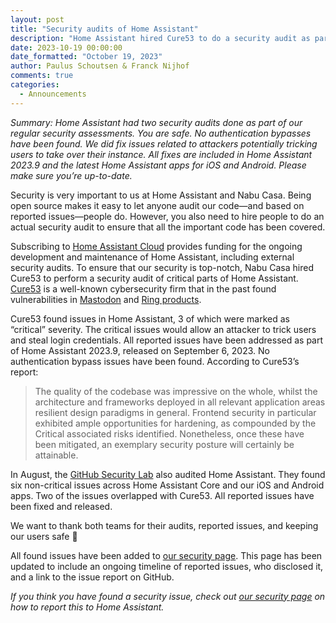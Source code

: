 ```yaml
---
layout: post
title: "Security audits of Home Assistant"
description: "Home Assistant hired Cure53 to do a security audit as part of our regular security assessments. You are safe. No authentication bypasses have been found."
date: 2023-10-19 00:00:00
date_formatted: "October 19, 2023"
author: Paulus Schoutsen & Franck Nijhof
comments: true
categories:
  - Announcements
---
```


_Summary: Home Assistant had two security audits done as part of our regular security assessments. You are safe. No authentication bypasses have been found. We did fix issues related to attackers potentially tricking users to take over their instance. All fixes are included in Home Assistant 2023.9 and the latest Home Assistant apps for iOS and Android. Please make sure you’re up-to-date._

Security is very important to us at Home Assistant and Nabu Casa. Being open source makes it easy to let anyone audit our code&mdash;and based on reported issues&mdash;people do. However, you also need to hire people to do an actual security audit to ensure that all the important code has been covered.

Subscribing to [Home Assistant Cloud](https://www.nabucasa.com/) provides funding for the ongoing development and maintenance of Home Assistant, including external security audits. To ensure that our security is top-notch, Nabu Casa hired Cure53 to perform a security audit of critical parts of Home Assistant. [Cure53](https://cure53.de/) is a well-known cybersecurity firm that in the past found vulnerabilities in [Mastodon](https://arstechnica.com/security/2023/07/mastodon-fixes-critical-tootroot-vulnerability-allowing-node-hijacking/) and [Ring products](https://foundation.mozilla.org/en/blog/mozilla-publishes-ring-doorbell-vulnerability-following-amazons-apathy/).

Cure53 found issues in Home Assistant, 3 of which were marked as “critical” severity. The critical issues would allow an attacker to trick users and steal login credentials. All reported issues have been addressed as part of Home Assistant 2023.9, released on September 6, 2023. No authentication bypass issues have been found. According to Cure53’s report:

> The quality of the codebase was impressive on the whole, whilst the architecture and frameworks deployed in all relevant application areas resilient design paradigms in general. Frontend security in particular exhibited ample opportunities for hardening, as compounded by the Critical associated risks identified. Nonetheless, once these have been mitigated, an exemplary security posture will certainly be attainable.

In August, the [GitHub Security Lab](https://securitylab.github.com/) also audited Home Assistant. They found six non-critical issues across Home Assistant Core and our iOS and Android apps. Two of the issues overlapped with Cure53. All reported issues have been fixed and released.

We want to thank both teams for their audits, reported issues, and keeping our users safe 🙏

All found issues have been added to [our security page](/security). This page has been updated to include an ongoing timeline of reported issues, who disclosed it, and a link to the issue report on GitHub.

_If you think you have found a security issue, check out [our security page](/security) on how to report this to Home Assistant._
